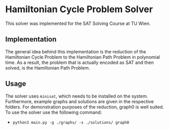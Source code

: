 # Hamiltonian Cycle Problem Solver
This solver was implemented for the SAT Solving Course at TU Wien.

## Implementation
The general idea behind this implementation is the reduction of the Hamiltonian Cycle Problem to the Hamiltonian Path Problem in polynomial time.
As a result, the problem that is actually encoded as SAT and then solved, is the Hamiltonian Path Problem.

## Usage
The solver uses `minisat`, which needs to be installed on the system. Furthermore, example graphs and solutions are given in the respective folders. For demonstration purposes of the reduction, graph0 is well suited.
To use the solver use the following command:
* `python3 main.py -g ./graphs/ -s ./solutions/ graph0`